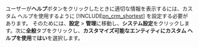 ユーザーが**ヘルプ**ボタンをクリックしたときに適切な情報を表示するには、カスタム ヘルプを使用するように [!INCLUDE[pn_crm_shortest](pn-crm-shortest.md)] を設定する必要があります。 そのためには、**設定** > **管理**に移動し、**システム設定**をクリックします。次に**全般**タブをクリックし、**カスタマイズ可能なエンティティにカスタム ヘルプを使用**で**はい**を選択します。